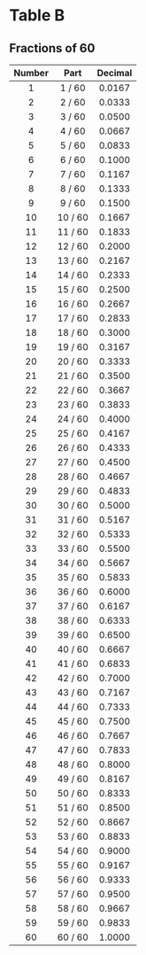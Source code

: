 # Table B


## Fractions of 60

Number | Part | Decimal
:---: | :---: | :---:
1 | 1 / 60 | 0.0167
2 | 2 / 60 | 0.0333
3 | 3 / 60 | 0.0500
4 | 4 / 60 | 0.0667
5 | 5 / 60 | 0.0833
6 | 6 / 60 | 0.1000
7 | 7 / 60 | 0.1167
8 | 8 / 60 | 0.1333
9 | 9 / 60 | 0.1500
10 | 10 / 60 | 0.1667
11 | 11 / 60 | 0.1833
12 | 12 / 60 | 0.2000
13 | 13 / 60 | 0.2167
14 | 14 / 60 | 0.2333
15 | 15 / 60 | 0.2500
16 | 16 / 60 | 0.2667
17 | 17 / 60 | 0.2833
18 | 18 / 60 | 0.3000
19 | 19 / 60 | 0.3167
20 | 20 / 60 | 0.3333
21 | 21 / 60 | 0.3500
22 | 22 / 60 | 0.3667
23 | 23 / 60 | 0.3833
24 | 24 / 60 | 0.4000
25 | 25 / 60 | 0.4167
26 | 26 / 60 | 0.4333
27 | 27 / 60 | 0.4500
28 | 28 / 60 | 0.4667
29 | 29 / 60 | 0.4833
30 | 30 / 60 | 0.5000
31 | 31 / 60 | 0.5167
32 | 32 / 60 | 0.5333
33 | 33 / 60 | 0.5500
34 | 34 / 60 | 0.5667
35 | 35 / 60 | 0.5833
36 | 36 / 60 | 0.6000
37 | 37 / 60 | 0.6167
38 | 38 / 60 | 0.6333
39 | 39 / 60 | 0.6500
40 | 40 / 60 | 0.6667
41 | 41 / 60 | 0.6833
42 | 42 / 60 | 0.7000
43 | 43 / 60 | 0.7167
44 | 44 / 60 | 0.7333
45 | 45 / 60 | 0.7500
46 | 46 / 60 | 0.7667
47 | 47 / 60 | 0.7833
48 | 48 / 60 | 0.8000
49 | 49 / 60 | 0.8167
50 | 50 / 60 | 0.8333
51 | 51 / 60 | 0.8500
52 | 52 / 60 | 0.8667
53 | 53 / 60 | 0.8833
54 | 54 / 60 | 0.9000
55 | 55 / 60 | 0.9167
56 | 56 / 60 | 0.9333
57 | 57 / 60 | 0.9500
58 | 58 / 60 | 0.9667
59 | 59 / 60 | 0.9833
60 | 60 / 60 | 1.0000
